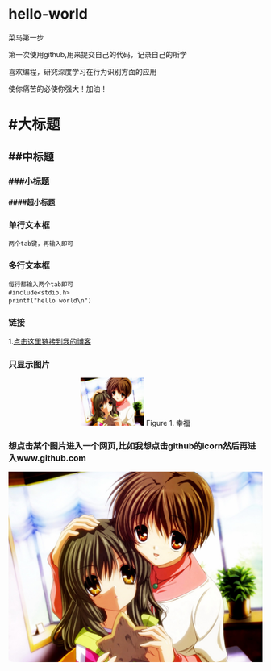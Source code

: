 # hello-world

菜鸟第一步

第一次使用github,用来提交自己的代码，记录自己的所学

喜欢编程，研究深度学习在行为识别方面的应用

使你痛苦的必使你强大！加油！


# #大标题
## ##中标题
### ###小标题
#### ####超小标题

### 单行文本框
    两个tab键，再输入即可
### 多行文本框
    每行都输入两个tab即可
    #include<stdio.h>
    printf("hello world\n")
    
### 链接
1.[点击这里链接到我的博客](https://blog.csdn.net/u014421797)

### 只显示图片
<center>
<img src="4.jpg" width="25%" height="25%" />
Figure 1. 幸福
</center>

### 想点击某个图片进入一个网页,比如我想点击github的icorn然后再进入www.github.com

[![image]](http://www.github.com/)

[image]: 4.jpg
